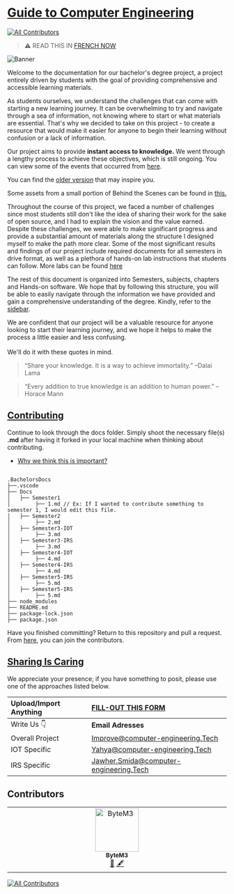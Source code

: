 # [Guide to Computer Engineering ](https://istic.computer-engineering.tech/#/)
<!-- ALL-CONTRIBUTORS-BADGE:START - Do not remove or modify this section -->
[![All Contributors](https://img.shields.io/badge/all_contributors-1-orange.svg?style=flat-square)](#contributors-)
<!-- ALL-CONTRIBUTORS-BADGE:END -->

> ⚠️ READ THIS IN [FRENCH NOW](FR-README.md)

![Banner](docs/images/mainreadme.gif)

Welcome to the documentation for our bachelor's degree project, a project entirely driven by students with the goal of providing comprehensive and accessible learning materials.

As students ourselves, we understand the challenges that can come with starting a new learning journey. It can be overwhelming to try and navigate through a sea of information, not knowing where to start or what materials are essential. That's why we decided to take on this project - to create a resource that would make it easier for anyone to begin their learning without confusion or a lack of information.

Our project aims to provide **instant access to knowledge.** We went through a lengthy process to achieve these objectives, which is still ongoing. You can view some of the events that occurred from [here](docs/inspirations.md).

You can find the [older version](https://y4hya4.github.io/BETA_BachelorsDocs/#/) that may inspire you.

Some assets from a small portion of Behind the Scenes can be found in [this.](docs/behindascene/README.md)

Throughout the course of this project, we faced a number of challenges since most students still don't like the idea of sharing their work for the sake of open source, and I had to explain the vision and the value earned. Despite these challenges, we were able to make significant progress and provide a substantial amount of materials along the structure I designed myself to make the path more clear. Some of the most significant results and findings of our project include required documents for all semesters in drive format, as well as a plethora of hands-on lab instructions that students can follow. More labs can be found [here](https://github.com/Y4HYA4/UniversityLabs#readme)

The rest of this document is organized into Semesters, subjects, chapters and Hands-on software. We hope that by following this structure, you will be able to easily navigate through the information we have provided and gain a comprehensive understanding of the degree. Kindly, refer to the [sidebar](https://github.com/Y4HYA4/TheRealBachelorsDocs/blob/main/docs/_sidebar.md).

We are confident that our project will be a valuable resource for anyone looking to start their learning journey, and we hope it helps to make the process a little easier and less confusing. <br><br>
We'll do it with these quotes in mind.

> “Share your knowledge. It is a way to achieve immortality.”  –Dalai Lama

> “Every addition to true knowledge is an addition to human power.” –Horace Mann


## [Contributing](https://istic.computer-engineering.tech/#/how-to-contribute)
Continue to look through the docs folder.
Simply shoot the necessary file(s) **.md** after having it forked in your local machine when thinking about contributing.

- [Why we think this is important?](docs/ISTIC_Materials.md#important-notice)


``` 

.BachelorsDocs
├──.vscode
├── Docs
│   ├── Semester1
│        ├── 1.md // Ex: If I wanted to contribute something to semester 1, I would edit this file.
│   ├── Semester2
│        ├── 2.md
│   ├── Semester3-IOT
│        ├── 3.md
│   ├── Semester3-IRS
│        ├── 3.md
│   ├── Semester4-IOT
│        ├── 4.md
│   ├── Semester4-IRS
│        ├── 4.md
│   ├── Semester5-IRS
│        ├── 5.md
│   ├── Semester5-IRS
│        ├── 5.md
├── node_modules
├── README.md
├── package-lock.json
├── package.json
```

Have you finished committing? Return to this repository and pull a request.
From [here](docs/contributors.md), you can join the contributors.

## [Sharing Is Caring](https://forms.zohopublic.com/isticbc/form/Resources/formperma/1-4w1KAlQUkKxzvRsc2V688moUg8Ki1yM7fQVmrZpuQ?fbclid=IwAR1FDnq3LGfBSceGha03cWRwXUorw1WSEr_uuH7_egYI33ePVNUCJ0ylLJQ)
We appreciate your presence; if you have something to posit, please use one of the approaches listed below.

|     Upload/Import Anything           |   [FILL-OUT **THIS FORM**](https://forms.zohopublic.com/isticbc/form/Resources/formperma/1-4w1KAlQUkKxzvRsc2V688moUg8Ki1yM7fQVmrZpuQ?fbclid=IwAR1FDnq3LGfBSceGha03cWRwXUorw1WSEr_uuH7_egYI33ePVNUCJ0ylLJQ)                   |
|:--------                     |:--------                    | 
|     Write  Us 👇          |   **Email Adresses**                 |   
| Overall Project                | Improve@computer-engineering.Tech                     | 
| IOT Specific               |  Yahya@computer-engineering.Tech                       | 
| IRS Specific               | Jawher.Smida@computer-engineering.Tech                    | 
   

## Contributors

<!-- ALL-CONTRIBUTORS-LIST:START - Do not remove or modify this section -->
<!-- prettier-ignore-start -->
<!-- markdownlint-disable -->
<table>
  <tbody>
    <tr>
      <td align="center" valign="top" width="14.28%"><a href="https://github.com/BytM3"><img src="https://avatars.githubusercontent.com/u/91340529?v=4?s=100" width="100px;" alt="ByteM3"/><br /><sub><b>ByteM3</b></sub></a><br /><a href="https://github.com/Y4HYA4/Bachelor-Guide/commits?author=BytM3" title="Documentation">📖</a> <a href="#content-BytM3" title="Content">🖋</a></td>
    </tr>
  </tbody>
</table>

<!-- markdownlint-restore -->
<!-- prettier-ignore-end -->

<!-- ALL-CONTRIBUTORS-LIST:END -->
<!-- prettier-ignore-start -->
<!-- markdownlint-disable -->

<!-- markdownlint-restore -->
<!-- prettier-ignore-end -->

<!-- ALL-CONTRIBUTORS-LIST:END -->


[![All Contributors](https://img.shields.io/github/all-contributors/Y4HYA4/Bachelor-Guide?color=ee8449&style=flat-square)](#contributors)


